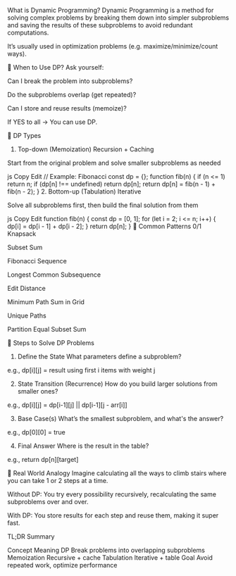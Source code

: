 What is Dynamic Programming?
Dynamic Programming is a method for solving complex problems by breaking them down into simpler subproblems and saving the results of these subproblems to avoid redundant computations.

It’s usually used in optimization problems (e.g. maximize/minimize/count ways).

🔹 When to Use DP?
Ask yourself:

Can I break the problem into subproblems?

Do the subproblems overlap (get repeated)?

Can I store and reuse results (memoize)?

If YES to all → You can use DP.

🔹 DP Types
1. Top-down (Memoization)
Recursion + Caching

Start from the original problem and solve smaller subproblems as needed

js
Copy
Edit
// Example: Fibonacci
const dp = {};
function fib(n) {
  if (n <= 1) return n;
  if (dp[n] !== undefined) return dp[n];
  return dp[n] = fib(n - 1) + fib(n - 2);
}
2. Bottom-up (Tabulation)
Iterative

Solve all subproblems first, then build the final solution from them

js
Copy
Edit
function fib(n) {
  const dp = [0, 1];
  for (let i = 2; i <= n; i++) {
    dp[i] = dp[i - 1] + dp[i - 2];
  }
  return dp[n];
}
🔹 Common Patterns
0/1 Knapsack

Subset Sum

Fibonacci Sequence

Longest Common Subsequence

Edit Distance

Minimum Path Sum in Grid

Unique Paths

Partition Equal Subset Sum

🔹 Steps to Solve DP Problems
1. Define the State
What parameters define a subproblem?

e.g., dp[i][j] = result using first i items with weight j

2. State Transition (Recurrence)
How do you build larger solutions from smaller ones?

e.g., dp[i][j] = dp[i-1][j] || dp[i-1][j - arr[i]]

3. Base Case(s)
What’s the smallest subproblem, and what's the answer?

e.g., dp[0][0] = true

4. Final Answer
Where is the result in the table?

e.g., return dp[n][target]

🔹 Real World Analogy
Imagine calculating all the ways to climb stairs where you can take 1 or 2 steps at a time.

Without DP: You try every possibility recursively, recalculating the same subproblems over and over.

With DP: You store results for each step and reuse them, making it super fast.

TL;DR Summary

Concept	Meaning
DP	Break problems into overlapping subproblems
Memoization	Recursive + cache
Tabulation	Iterative + table
Goal	Avoid repeated work, optimize performance
